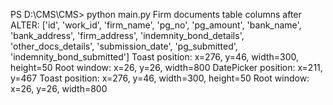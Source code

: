 PS D:\CMS\CMS> python main.py
Firm documents table columns after ALTER: ['id', 'work_id', 'firm_name', 'pg_no', 'pg_amount', 'bank_name', 'bank_address', 'firm_address', 'indemnity_bond_details', 'other_docs_details', 'submission_date', 'pg_submitted', 'indemnity_bond_submitted']
Toast position: x=276, y=46, width=300, height=50
Root window: x=26, y=26, width=800
DatePicker position: x=211, y=467
Toast position: x=276, y=46, width=300, height=50
Root window: x=26, y=26, width=800
